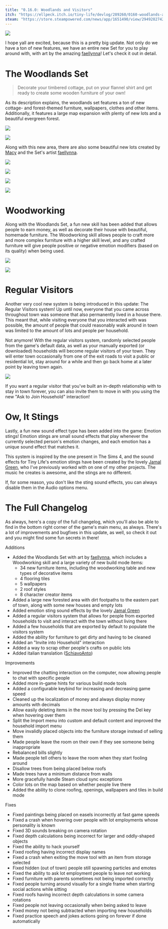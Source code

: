 ```yaml
---
title: "0.16.0: Woodlands and Visitors"
itch: "https://ellpeck.itch.io/tiny-life/devlog/289260/0160-woodlands-and-visitors"
steam: "https://store.steampowered.com/news/app/1651490/view/2949282742498975401"
---
```


![](https://img.itch.zone/aW1nLzY4NzM5MzUucG5n/original/k8ChdD.png)

I hope yall are excited, because this is a pretty big update. Not only do we have a ton of new features, we have an entire new Set for you to play around with, with art by the amazing [faellynna](https://www.instagram.com/faellynna/)! Let's check it out in detail.

# The Woodlands Set
> Decorate your timbered cottage, put on your flannel shirt and get ready to create some wooden furniture of your own!

As its description explains, the woodlands set features a ton of new cottage- and forest-themed furniture, wallpapers, clothes and other items. Additionally, it features a large map expansion with plenty of new lots and a beautiful evergreen forest.

![](https://img.itch.zone/aW1nLzY4NzM4MDYucG5n/original/98V8eH.png)

![](https://img.itch.zone/aW1nLzY4NzM4MDkucG5n/original/Ypro0%2B.png)

Along with this new area, there are also some beautiful new lots created by [Macy](https://twitter.com/DesertStranded) and the Set's artist [faellynna](https://www.instagram.com/faellynna/).

![](https://img.itch.zone/aW1nLzY4NzM4MTQucG5n/original/gkTurd.png)

![](https://img.itch.zone/aW1nLzY4NzM4MTgucG5n/original/mGd%2BQ7.png)

![](https://img.itch.zone/aW1nLzY4NzM4MTkucG5n/original/iWWCI0.png)

![](https://img.itch.zone/aW1nLzY4NzM4MjIucG5n/original/CSTP0R.png)

# Woodworking
Along with the Woodlands Set, a fun new skill has been added that allows people to earn money, as well as decorate their house with beautiful, homemade furniture. The Woodworking skill allows people to craft more and more complex furniture with a higher skill level, and any crafted furniture will give people positive or negative emotion modifiers (based on its quality) when being used.

![](https://img.itch.zone/aW1nLzY4NzM4MjcucG5n/original/1Is0pP.png)

![](https://img.itch.zone/aW1nLzY4NzM4MzEuZ2lm/original/W02aKx.gif)

# Regular Visitors
Another very cool new system is being introduced in this update: The Regular Visitors system! Up until now, everyone that you came across throughout town was someone that also permanently lived in a house there. This meant that, while visiting everyone that you interacted with was possible, the amount of people that could reasonably walk around in town was limited to the amount of lots and people per household.

Not anymore! With the regular visitors system, randomly selected people from the game's default data, as well as your manually exported (or downloaded) households will become regular visitors of your town. They will enter town occasionally from one of the exit roads to visit a public or residential lot, stay around for a while and then go back home at a later point by leaving town again.

![](https://img.itch.zone/aW1nLzY4NzM4NjMucG5n/original/GPScdr.png)

If you want a regular visitor that you've built an in-depth relationship with to stay in town forever, you can also invite them to move in with you using the new "Ask to Join Household" interaction!

# Ow, It Stings
Lastly, a fun new sound effect type has been added into the game: Emotion stings! Emotion stings are small sound effects that play whenever the currently selected person's emotion changes, and each emotion has a unique sound effect that matches it.

This system is inspired by the one present in The Sims 4, and the sound effects for Tiny Life's emotion stings have been created by the lovely [Jamal Green](https://jamalgreenmusic.com), who I've previously worked with on one of my other projects. The music he creates is awesome, and the stings are no different.

If, for some reason, you don't like the sting sound effects, you can always disable them in the Audio options menu.

# The Full Changelog
As always, here's a copy of the full changelog, which you'll also be able to find in the bottom right corner of the game's main menu, as always. There's a lot of improvements and bugfixes in this update, as well, so check it out and you might find some fun secrets in there!

Additions
- Added the Woodlands Set with art by [faellynna](https://www.instagram.com/faellynna/), which includes a Woodworking skill and a large variety of new build mode items:
  - 34 new furniture items, including the woodworking table and new types of decorative items
  - 4 flooring tiles
  - 5 wallpapers
  - 2 roof styles
  - 8 character creator items
- Added a large new forested area with dirt footpaths to the eastern part of town, along with some new houses and empty lots
- Added emotion sting sound effects by the lovely [Jamal Green](https://jamalgreenmusic.com)
- Added a regular visitors system that allows for people from exported households to visit and interact with the town without living there
- Added a few households that are exported by default to populate the visitors system
- Added the ability for furniture to get dirty and having to be cleaned
- Added an "Invite into Household" interaction
- Added a way to scrap other people's crafts on public lots
- Added italian translation ([SchiavoAnto](https://twitter.com/schiavoanto))

Improvements
- Improved the chatting interaction on the computer, now allowing people to chat with specific people
- Added more in-game hints for various build mode tools
- Added a configurable keybind for increasing and decreasing game speed
- Cleaned up the localization of money and always display money amounts with decimals
- Allow easily deleting items in the move tool by pressing the Del key when hovering over them
- Split the Import menu into custom and default content and improved the household import menu
- Move invalidly placed objects into the furniture storage instead of selling them
- Made people leave the room on their own if they see someone being inappropriate
- Rebalanced bills slightly
- Made people tell others to leave the room when they start fooling around
- Disallow trees from being placed below roofs
- Made trees have a minimum distance from walls
- More gracefully handle Steam cloud sync exceptions
- Color lots on the map based on whether people live there
- Added the ability to clone roofing, openings, wallpapers and tiles in build mode

Fixes
- Fixed paintings being placed on easels incorrectly at fast game speeds
- Fixed a crash when hovering over people with lot employments whose personality is known
- Fixed 3D sounds breaking on camera rotation
- Fixed depth calculations being incorrect for larger and oddly-shaped objects
- Fixed the ability to hack yourself
- Fixed roofing having incorrect display names
- Fixed a crash when exiting the move tool with an item from storage selected
- Fixed hidden (out of town) people still spawning particles and emotes
- Fixed the ability to ask lot employment people to leave not working
- Fixed furniture with parents sometimes not being imported correctly
- Fixed people turning around visually for a single frame when starting social actions while sitting
- Fixed roofs having incorrect depth calculations in some camera rotations
- Fixed people not leaving occasionally when being asked to leave
- Fixed money not being subtracted when importing new households
- Fixed practice speech and jokes actions going on forever if done automatically
